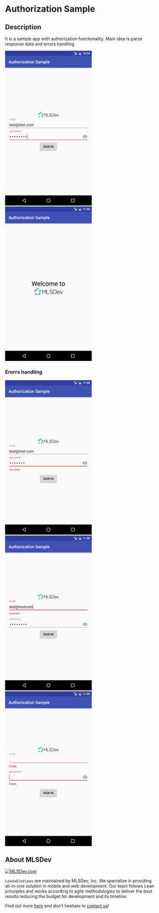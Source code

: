 # Authorization Sample

## Description
It is a sample app with authorization functionality. Main idea is parse response data and errors handling.

<img src="/screenshots/1.png" width="285">
<img src="/screenshots/2.png" width="285">

### Erorrs handling
<img src="/screenshots/3.png" width="285">
<img src="/screenshots/4.png" width="285">
<img src="/screenshots/5.png" width="285">

## About MLSDev

[<img src="https://github.com/MLSDev/development-standards/raw/master/mlsdev-logo.png" alt="MLSDev.com">][mlsdev]

`LoadableViews` are maintained by MLSDev, Inc. We specialize in providing all-in-one solution in mobile and web development. Our team follows Lean principles and works according to agile methodologies to deliver the best results reducing the budget for development and its timeline.

Find out more [here][mlsdev] and don't hesitate to [contact us][contact]!

[mlsdev]: http://mlsdev.com
[contact]: http://mlsdev.com/contact_us
